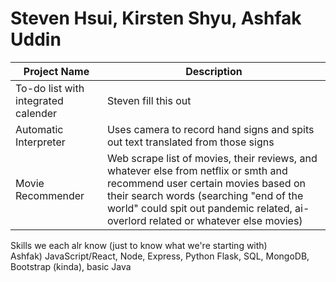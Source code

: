 # Steven Hsui, Kirsten Shyu, Ashfak Uddin

Project Name | Description
------------ | -------------
To-do list with integrated calender | Steven fill this out
Automatic Interpreter | Uses camera to record hand signs and spits out text translated from those signs
Movie Recommender | Web scrape list of movies, their reviews, and whatever else from netflix or smth and recommend user certain movies based on their search words (searching "end of the world" could spit out pandemic related, ai-overlord related or whatever else movies)

Skills we each alr know (just to know what we're starting with) <br>
Ashfak) JavaScript/React, Node, Express, Python Flask, SQL, MongoDB, Bootstrap (kinda), basic Java



